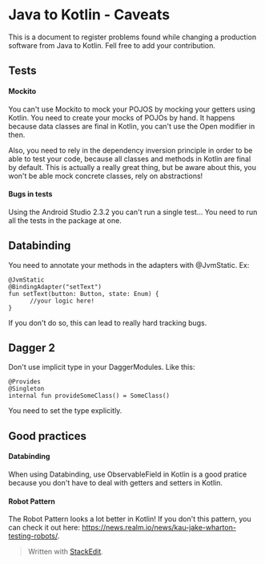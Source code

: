# Java to Kotlin - Caveats
This is a document to register problems found while changing a production software from Java to Kotlin. Fell free to add your contribution. 

## Tests
#### Mockito
You can't use Mockito to mock your POJOS by mocking your getters using Kotlin. You need to create your mocks of POJOs by hand. It happens because data classes are final in Kotlin, you can't use the Open modifier in then. 

Also, you need to rely in the dependency inversion principle in order to be able to test your code, because all classes and methods in Kotlin are final by default. This is actually a really great thing, but be aware about this, you won't be able mock concrete classes, rely on abstractions!

#### Bugs in tests
Using the Android Studio 2.3.2 you can't run a single test... You need to run all the tests in the package at one. 


## Databinding
You need to annotate your methods in the adapters with @JvmStatic. Ex:

    @JvmStatic
    @BindingAdapter("setText")
    fun setText(button: Button, state: Enum) {
          //your logic here!
    }

If you don't do so, this can lead to really hard tracking bugs. 

## Dagger 2
Don't use implicit type in your DaggerModules. Like this:

    @Provides
    @Singleton
    internal fun provideSomeClass() = SomeClass()

You need to set the type explicitly. 

## Good practices 
#### Databinding
When using Databinding, use ObservableField in Kotlin is a good pratice because you don't have to deal with getters and setters in Kotlin. 

#### Robot Pattern

The Robot Pattern looks a lot better in Kotlin! If you don't this pattern, you can check it out here: https://news.realm.io/news/kau-jake-wharton-testing-robots/. 

> Written with [StackEdit](https://stackedit.io/).
